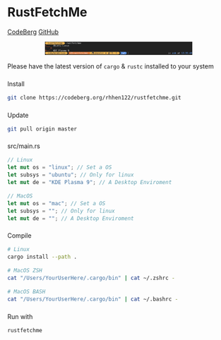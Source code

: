 # RustFetchMe

<a href="https://codeberg.org/rhhen122/rustfetchme">CodeBerg</a>
<a href="https://github.com/rhhen122/rustfetchme">GitHub</a>

<div align="center">
<img src="image.png" height="30">
</div>

Please have the latest version of `cargo` & `rustc` installed to your system

###
Install

```bash
git clone https://codeberg.org/rhhen122/rustfetchme.git
```

###
Update

```bash
git pull origin master
```

###
src/main.rs

```rust
// Linux
let mut os = "linux"; // Set a OS
let subsys = "ubuntu"; // Only for linux
let mut de = "KDE Plasma 9"; // A Desktop Enviroment
```
```rust
// MacOS
let mut os = "mac"; // Set a OS
let subsys = ""; // Only for linux
let mut de = ""; // A Desktop Enviroment
```

###
Compile

```bash
# Linux
cargo install --path .
```
```zsh
# MacOS ZSH
cat "/Users/YourUserHere/.cargo/bin" | cat ~/.zshrc -
```
```bash
# MacOS BASH
cat "/Users/YourUserHere/.cargo/bin" | cat ~/.bashrc -
```

###
Run with

```bash
rustfetchme
```